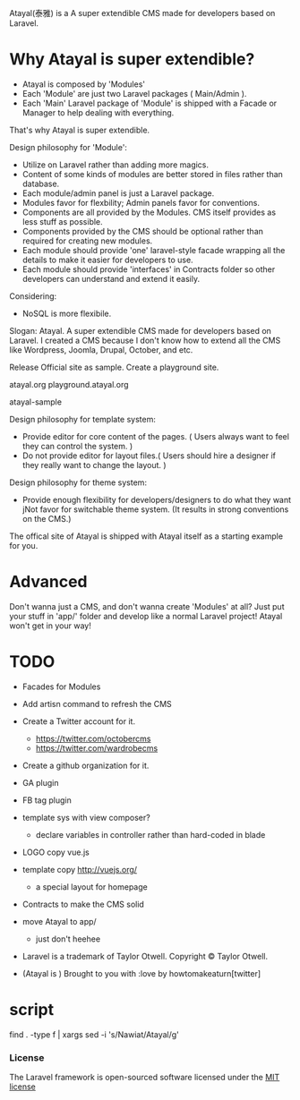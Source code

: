 Atayal(泰雅) is a A super extendible CMS made for developers based on Laravel.

# Why Atayal is super extendible?
* Atayal is composed by 'Modules'
* Each 'Module' are just two Laravel packages ( Main/Admin ).
* Each 'Main' Laravel package of 'Module' is shipped with a Facade or Manager to help dealing with everything.

That's why Atayal is super extendible.

Design philosophy for 'Module':
* Utilize on Laravel rather than adding more magics.
* Content of some kinds of modules are better stored in files rather than database.
* Each module/admin panel is just a Laravel package.
* Modules favor for flexbility; Admin panels favor for conventions.
* Components are all provided by the Modules. CMS itself provides as less stuff as possible.
* Components provided by the CMS should be optional rather than required for creating new modules.
* Each module should provide 'one' laravel-style facade wrapping all the details to make it easier for developers to use.
* Each module should provide 'interfaces' in Contracts folder so other developers can understand and extend it easily.

Considering:
* NoSQL is more flexibile.

Slogan: Atayal. A super extendible CMS made for developers based on Laravel.
I created a CMS because I don't know how to extend all the CMS like Wordpress, Joomla, Drupal, October, and etc.

Release Official site as sample.
Create a playground site.

atayal.org
playground.atayal.org

atayal-sample

Design philosophy for template system:
* Provide editor for core content of the pages. ( Users always want to feel they can control the system. )
* Do not provide editor for layout files.( Users should hire a designer if they really want to change the layout. )

Design philosophy for theme system:
* Provide enough flexibility for developers/designers to do what they want
jNot favor for switchable theme system. (It results in strong conventions on the CMS.)

The offical site of Atayal is shipped with Atayal itself as a starting example for you.

# Advanced
Don't wanna just a CMS, and don't wanna create 'Modules' at all?
Just put your stuff in 'app/' folder and develop like a normal Laravel project!
Atayal won't get in your way!

# TODO
* Facades for Modules
* Add artisn command to refresh the CMS
* Create a Twitter account for it.
  - https://twitter.com/octobercms
  - https://twitter.com/wardrobecms
* Create a github organization for it.
* GA plugin
* FB tag plugin
* template sys with view composer?
  - declare variables in controller rather than hard-coded in blade
* LOGO copy vue.js
* template copy http://vuejs.org/ 
  - a special layout for homepage
* Contracts to make the CMS solid
* move Atayal to app/
  - just don't heehee
* Laravel is a trademark of Taylor Otwell. Copyright © Taylor Otwell.

* (Atayal is ) Brought to you with :love by howtomakeaturn[twitter]

# script
find . -type f | xargs sed -i  's/Nawiat/Atayal/g'

### License

The Laravel framework is open-sourced software licensed under the [MIT license](http://opensource.org/licenses/MIT)
